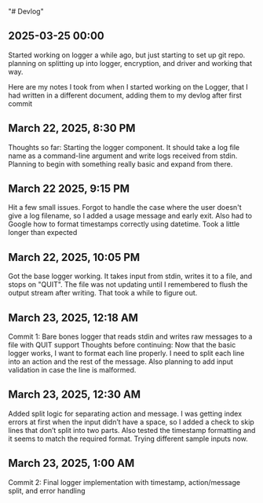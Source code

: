 "# Devlog" 

## 2025-03-25 00:00
Started working on logger a while ago, but just starting to set up git repo. planning on splitting up into logger, encryption, and driver and working that way. 

Here are my notes I took from when I started working on the Logger, that I had written in a different document, adding them to my devlog after first commit

## March 22, 2025, 8:30 PM
Thoughts so far: Starting the logger component. It should take a log file name as a command-line argument and write logs received from stdin. Planning to begin with something really basic and expand from there.

## March 22 2025, 9:15 PM
Hit a few small issues. Forgot to handle the case where the user doesn't give a log filename, so I added a usage message and early exit. Also had to Google how to format timestamps correctly using datetime. Took a little longer than expected


## March 22, 2025, 10:05 PM
Got the base logger working. It takes input from stdin, writes it to a file, and stops on "QUIT". The file was not updating until I remembered to flush the output stream after writing. That took a while to figure out.


## March 23, 2025, 12:18 AM
Commit 1: Bare bones logger that reads stdin and writes raw messages to a file with QUIT support
Thoughts before continuing: Now that the basic logger works, I want to format each line properly. I need to split each line into an action and the rest of the message. Also planning to add input validation in case the line is malformed.


## March 23, 2025, 12:30 AM
Added split logic for separating action and message. I was getting index errors at first when the input didn’t have a space, so I added a check to skip lines that don’t split into two parts. Also tested the timestamp formatting and it seems to match the required format. Trying different sample inputs now.


## March 23, 2025, 1:00 AM
Commit 2: Final logger implementation with timestamp, action/message split, and error handling
